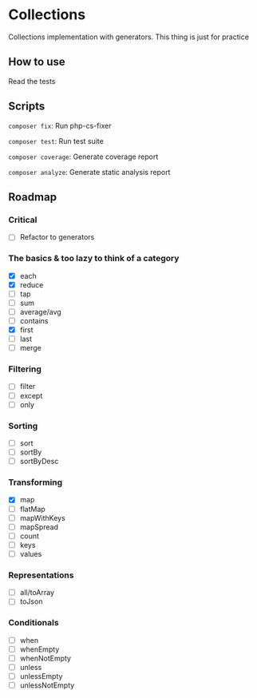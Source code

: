 # Collections
Collections implementation with generators. This thing is just for practice

## How to use
Read the tests

## Scripts
`composer fix`: Run php-cs-fixer

`composer test`: Run test suite

`composer coverage`: Generate coverage report

`composer analyze`: Generate static analysis report

## Roadmap

### Critical
- [ ] Refactor to generators

### The basics & too lazy to think of a category
- [x] each
- [x] reduce
- [ ] tap
- [ ] sum
- [ ] average/avg
- [ ] contains
- [x] first
- [ ] last
- [ ] merge
### Filtering
- [ ] filter
- [ ] except
- [ ] only
### Sorting
- [ ] sort
- [ ] sortBy
- [ ] sortByDesc
### Transforming
- [x] map
- [ ] flatMap
- [ ] mapWithKeys
- [ ] mapSpread
- [ ] count
- [ ] keys
- [ ] values
### Representations
- [ ] all/toArray
- [ ] toJson
### Conditionals
- [ ] when
- [ ] whenEmpty
- [ ] whenNotEmpty
- [ ] unless
- [ ] unlessEmpty
- [ ] unlessNotEmpty
